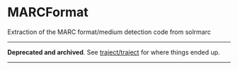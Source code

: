 # MARCFormat
Extraction of the MARC format/medium detection code from solrmarc


----

**Deprecated and archived**. See [traject/traject](https://github.com/traject/traject) for where things ended up.

----
